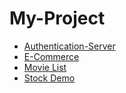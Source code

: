# My-Project
* [Authentication-Server](https://salty-harbor-10791.herokuapp.com/#!/)
* [E-Commerce](https://calm-atoll-52498.herokuapp.com/)
* [Movie List](https://rocky-shelf-36998.herokuapp.com/)
* [Stock Demo](https://evening-stream-25294.herokuapp.com/)
